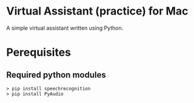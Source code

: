 # Virtual Assistant (practice) for Mac
A simple virtual assistant written using Python.
#
# Perequisites
## Required python modules
    > pip install speechrecognition
    > pip install PyAudio

